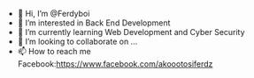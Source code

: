 - 👋 Hi, I’m @Ferdyboi
- 👀 I’m interested in Back End Development
- 🌱 I’m currently learning Web Development and Cyber Security
- 💞️ I’m looking to collaborate on ...
- 📫 How to reach me Facebook:https://www.facebook.com/akoootosiferdz

<!---
Ferdyboi/Ferdyboi is a ✨ special ✨ repository because its `README.md` (this file) appears on your GitHub profile.
You can click the Preview link to take a look at your changes.
--->
